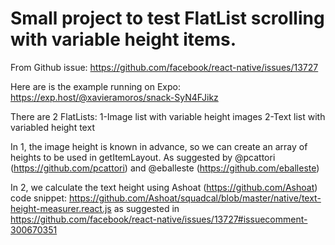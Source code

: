 # Small project to test FlatList scrolling with variable height items.

From Github issue: https://github.com/facebook/react-native/issues/13727

Here are is the example running on Expo:
https://exp.host/@xavieramoros/snack-SyN4FJikz

There are 2 FlatLists: 
1-Image list with variable height images
2-Text list with variabled height text

In 1, the image height is known in advance, so we can create an array of heights to be used in getItemLayout. As suggested by @pcattori (https://github.com/pcattori) and @eballeste (https://github.com/eballeste)

In 2, we calculate the text height using Ashoat (https://github.com/Ashoat) code snippet: https://github.com/Ashoat/squadcal/blob/master/native/text-height-measurer.react.js 
as suggested in https://github.com/facebook/react-native/issues/13727#issuecomment-300670351

